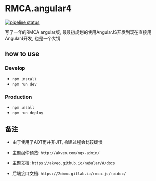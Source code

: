 # RMCA.angular4

[![pipeline status](https://gitlab.com/2dmmc/rmca.angular4/badges/master/pipeline.svg)](https://gitlab.com/2dmmc/rmca.angular4/commits/master)

写了一年的RMCA angular版, 最最初规划的使用AngularJS开发到现在直接用Angular4开发, 也是一个大锅

## how to use

### Develop
- `npm install`
- `npm run dev`

### Production
- `npm insall`
- `npm run deploy`

## 备注

- 由于使用了AOT而并非JIT, 构建过程会比较缓慢

- 主题组件预览: `http://akveo.com/ngx-admin/`

- 主题文档: `https://akveo.github.io/nebular/#/docs`

- 后端接口文档: `https://2dmmc.gitlab.io/rmca.js/apidoc/`
